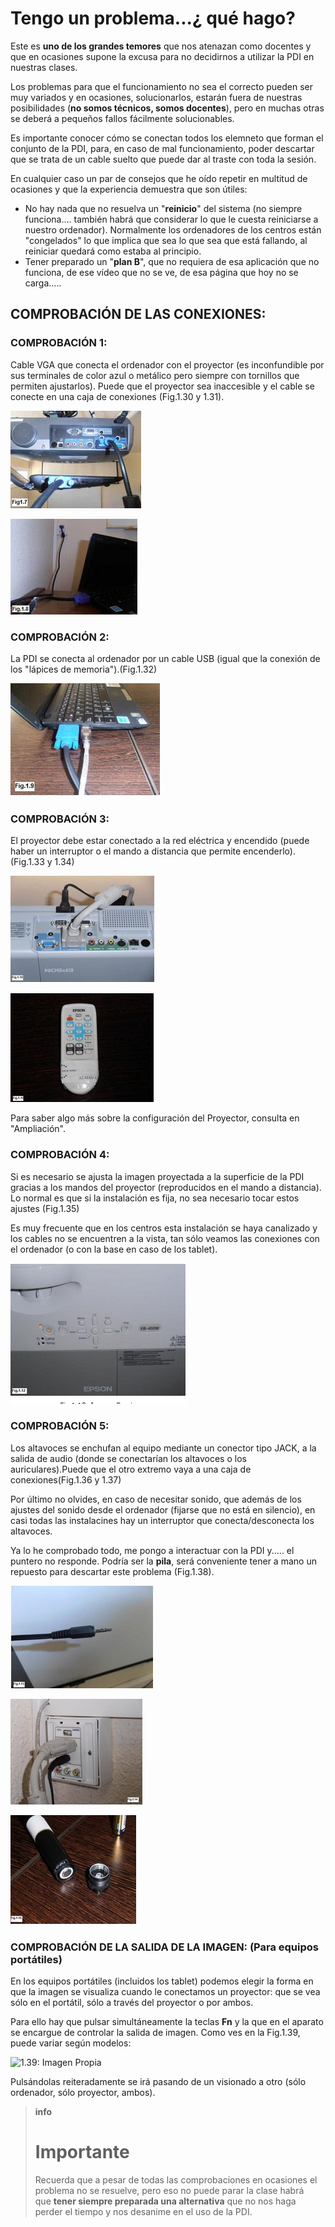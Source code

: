 
# Tengo un problema...¿ qué hago?

Este es **uno de los grandes temores** que nos atenazan como docentes y que en ocasiones supone la excusa para no decidirnos a utilizar la PDI en nuestras clases.

Los problemas para que el funcionamiento no sea el correcto pueden ser muy variados y en ocasiones, solucionarlos, estarán fuera de nuestras posibilidades (**no somos técnicos, somos docentes**), pero en muchas otras se deberá a pequeños fallos fácilmente solucionables.

Es importante conocer cómo se conectan todos los elemneto que forman el conjunto de la PDI, para, en caso de mal funcionamiento, poder descartar que se trata de un cable suelto que puede dar al traste con toda la sesión.

En cualquier caso un par de consejos que he oído repetir en multitud de ocasiones y que la experiencia demuestra que son útiles:

- No hay nada que no resuelva un "**reinicio**" del sistema (no siempre funciona.... también habrá que considerar lo que le cuesta reiniciarse a nuestro ordenador). Normalmente los ordenadores de los centros están "congelados" lo que implica que sea lo que sea que está fallando, al reiniciar quedará como estaba al principio.
- Tener preparado un "**plan B**", que no requiera de esa aplicación que no funciona, de ese vídeo que no se ve, de esa página que hoy no se carga.....

## **COMPROBACIÓN DE LAS CONEXIONES**:

### COMPROBACIÓN 1:

Cable VGA que conecta el ordenador con el proyector (es inconfundible por sus terminales de color azul o metálico pero siempre con tornillos que permiten ajustarlos). Puede que el proyector sea inaccesible y el cable se conecte en una caja de conexiones (Fig.1.30 y 1.31).</td>

![1.30: Imagen Propia](img/capturada4.jpg)

![1.31: Imagen Propia](img/capturada5.jpg)

### COMPROBACIÓN 2:

La PDI se conecta al ordenador por un cable USB (igual que la conexión de los "lápices de memoria").(Fig.1.32)</td>

![1.32: Imagen Propia](img/capturada6.jpg)

### COMPROBACIÓN 3:

El proyector debe estar conectado a la red eléctrica y encendido (puede haber un interruptor o el mando a distancia que permite encenderlo).(Fig.1.33 y 1.34)

![1.33: Imagen Propia](img/capturada10.jpg)

![1.34: Imagen Propia](img/capturada11.jpg)

Para saber algo más sobre la configuración del Proyector, consulta en "Ampliación".</td>

### COMPROBACIÓN 4:

Si es necesario se ajusta la imagen proyectada a la superficie de la PDI gracias a los mandos del proyector (reproducidos en el mando a distancia). Lo normal es que si la instalación es fija, no sea necesario tocar estos ajustes (Fig.1.35)

Es muy frecuente que en los centros esta instalación se haya canalizado y los cables no se encuentren a la vista, tan sólo veamos las conexiones con el ordenador (o con la base en caso de los tablet).

![1.35: Imagen Propia](img/capturada12.jpg)

### COMPROBACIÓN 5:

Los altavoces se enchufan al equipo mediante un conector tipo JACK, a la salida de audio (donde se conectarían los altavoces o los auriculares).Puede que el otro extremo vaya a una caja de conexiones(Fig.1.36 y 1.37)

Por último no olvides, en caso de necesitar sonido, que además de los ajustes del sonido desde el ordenador (fijarse que no está en silencio), en casi todas las instalacines hay un interruptor que conecta/desconecta los altavoces.

Ya lo he comprobado todo, me pongo a interactuar con la PDI y..... el puntero no responde. Podría ser la **pila**, será conveniente tener a mano un repuesto para descartar este problema (Fig.1.38).

![1.36: Imagen Propia](img/capturada13.jpg)

![1.37: Imagen Propia](img/capturada14.jpg)

![1.38: Imagen Propia](img/capturada15.jpg)

### COMPROBACIÓN DE LA SALIDA DE LA IMAGEN: (Para equipos portátiles)

En los equipos portátiles (incluidos los tablet) podemos elegir la forma en que la imagen se visualiza cuando le conectamos un proyector: que se vea sólo en el portátil, sólo a través del proyector o por ambos.

Para ello hay que pulsar simultáneamente la teclas **Fn** y la que en el aparato se encargue de controlar la salida de imagen. Como ves en la Fig.1.39, puede variar según modelos:


![1.39: Imagen Propia
](img/capturada15.1.jpg)


Pulsándolas reiteradamente se irá pasando de un visionado a otro (sólo ordenador, sólo proyector, ambos).

>**info**
># Importante
>
>Recuerda que a pesar de todas las comprobaciones en ocasiones el problema no se resuelve, pero eso no puede parar la clase habrá que **tener siempre preparada una alternativa** que no nos haga perder el tiempo y nos desanime en el uso de la PDI.


